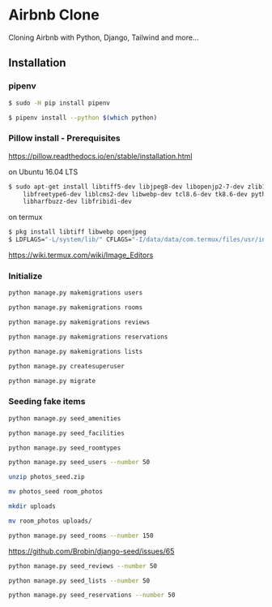 # Airbnb Clone

Cloning Airbnb with Python, Django, Tailwind and more...

## Installation

### pipenv

```bash
$ sudo -H pip install pipenv
```

```bash
$ pipenv install --python $(which python)
```

### Pillow install - Prerequisites

https://pillow.readthedocs.io/en/stable/installation.html

on Ubuntu 16.04 LTS

```bash
$ sudo apt-get install libtiff5-dev libjpeg8-dev libopenjp2-7-dev zlib1g-dev \
    libfreetype6-dev liblcms2-dev libwebp-dev tcl8.6-dev tk8.6-dev python-tk \
    libharfbuzz-dev libfribidi-dev
```

on termux

```bash
$ pkg install libtiff libwebp openjpeg
$ LDFLAGS="-L/system/lib/" CFLAGS="-I/data/data/com.termux/files/usr/include/" pipenv install Pillow
```

https://wiki.termux.com/wiki/Image_Editors

### Initialize

```bash
python manage.py makemigrations users

python manage.py makemigrations rooms

python manage.py makemigrations reviews

python manage.py makemigrations reservations

python manage.py makemigrations lists

python manage.py createsuperuser 

python manage.py migrate
```

### Seeding fake items

```bash
python manage.py seed_amenities

python manage.py seed_facilities

python manage.py seed_roomtypes
```

```bash
python manage.py seed_users --number 50

unzip photos_seed.zip

mv photos_seed room_photos

mkdir uploads

mv room_photos uploads/

python manage.py seed_rooms --number 150
```

https://github.com/Brobin/django-seed/issues/65

```bash
python manage.py seed_reviews --number 50

python manage.py seed_lists --number 50

python manage.py seed_reservations --number 50
```
